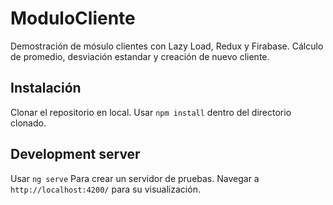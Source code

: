 # ModuloCliente

Demostración de mósulo clientes con Lazy Load, Redux y Firabase. Cálculo de promedio, desviación estandar y creación de nuevo cliente.

## Instalación

Clonar el repositorio en local. Usar `npm install` dentro del directorio clonado.

## Development server

Usar `ng serve` Para crear un servidor de pruebas. Navegar a `http://localhost:4200/` para su visualización.